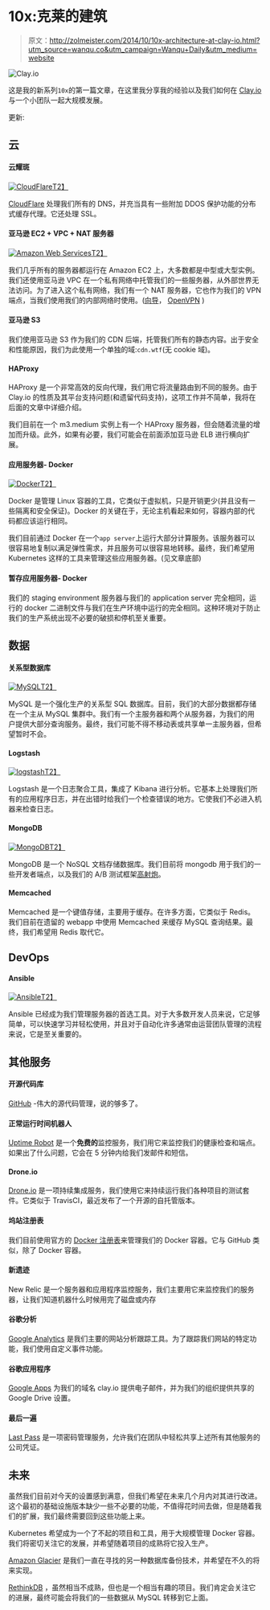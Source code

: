 # 10x:克莱的建筑

> 原文：<http://zolmeister.com/2014/10/10x-architecture-at-clay-io.html?utm_source=wanqu.co&utm_campaign=Wanqu+Daily&utm_medium=website>



![Clay.io](img/078a3ad412c54c48f205813ce57eb274.png)

这是我的新系列`10x`的第一篇文章，在这里我分享我的经验以及我们如何在 [Clay.io](http://clay.io/) 与一个小团队一起大规模发展。

更新:

## 云

#### 云耀斑

[![CloudFlare](img/ce2bc456abc29f0722502db9be5b55ab.png)T2】](https://www.cloudflare.com/)

[CloudFlare](https://www.cloudflare.com/) 处理我们所有的 DNS，并充当具有一些附加 DDOS 保护功能的分布式缓存代理。它还处理 SSL。

#### 亚马逊 EC2 + VPC + NAT 服务器

[![Amazon Web Services](img/a2e2318cfa080ef56a7b12c1c9700b40.png)T2】](https://aws.amazon.com/)

我们几乎所有的服务器都运行在 Amazon EC2 上，大多数都是中型或大型实例。我们还使用亚马逊 VPC 在一个私有网络中托管我们的一些服务器，从外部世界无法访问。为了进入这个私有网络，我们有一个 NAT 服务器，它也作为我们的 VPN 端点，当我们使用我们的内部网络时使用。([向导](https://docs.aws.amazon.com/AmazonVPC/latest/UserGuide/VPC_Scenario2.html)， [OpenVPN](https://openvpn.net/index.php/open-source/documentation/howto.html) )

#### 亚马逊 S3

我们使用亚马逊 S3 作为我们的 CDN 后端，托管我们所有的静态内容。出于安全和性能原因，我们为此使用一个单独的域:`cdn.wtf`(无 cookie 域)。

#### HAProxy

HAProxy 是一个非常高效的反向代理，我们用它将流量路由到不同的服务。由于 Clay.io 的性质及其平台支持问题(和遗留代码支持)，这项工作并不简单，我将在后面的文章中详细介绍。

我们目前在一个 m3.medium 实例上有一个 HAProxy 服务器，但会随着流量的增加而升级。此外，如果有必要，我们可能会在前面添加亚马逊 ELB 进行横向扩展。

#### 应用服务器- Docker

[![Docker](img/2c58a932b5a671fbd0adb8e468110242.png)T2】](https://www.docker.com/)

Docker 是管理 Linux 容器的工具，它类似于虚拟机，只是开销更少(并且没有一些隔离和安全保证)。Docker 的关键在于，无论主机看起来如何，容器内部的代码都应该运行相同。

我们目前通过 Docker 在一个`app server`上运行大部分计算服务。该服务器可以很容易地复制以满足弹性需求，并且服务可以很容易地转移。最终，我们希望用 Kubernetes 这样的工具来管理这些应用服务器。(见文章底部)

#### 暂存应用服务器- Docker

我们的 staging environment 服务器与我们的 application server 完全相同，运行的 docker 二进制文件与我们在生产环境中运行的完全相同。这种环境对于防止我们的生产系统出现不必要的破损和停机至关重要。

## 数据

#### 关系型数据库

[![MySQL](img/1c4f920e3781a32fc1cc060761118eb4.png)T2】](https://www.mysql.com/)

MySQL 是一个强化生产的关系型 SQL 数据库。目前，我们的大部分数据都存储在一个主从 MySQL 集群中。我们有一个主服务器和两个从服务器，为我们的用户提供大部分查询服务。最终，我们可能不得不移动表或共享单一主服务器，但希望暂时不会。

#### Logstash

[![logstash](img/88dffe973bc92ed7f4d44ed58d487fe8.png)T2】](http://logstash.net/)

Logstash 是一个日志聚合工具，集成了 Kibana 进行分析。它基本上处理我们所有的应用程序日志，并在出错时给我们一个检查错误的地方。它使我们不必进入机器来检查日志。

#### MongoDB

[![MongoDB](img/8df14182bbfb6a3bad83f490b1b55781.png)T2】](https://www.mongodb.org/)

MongoDB 是一个 NoSQL 文档存储数据库。我们目前将 mongodb 用于我们的一些开发者端点，以及我们的 A/B 测试框架[高射炮](https://github.com/claydotio/flak-cannon)。

#### Memcached

Memcached 是一个键值存储，主要用于缓存。在许多方面，它类似于 Redis。我们目前在遗留的 webapp 中使用 Memcached 来缓存 MySQL 查询结果。最终，我们希望用 Redis 取代它。

## DevOps

#### Ansible

[![Ansible](img/71e39eb2905d8bab21e127037ede12f6.png)T2】](https://www.ansible.com/home)

Ansible 已经成为我们管理服务器的首选工具。对于大多数开发人员来说，它足够简单，可以快速学习并轻松使用，并且对于自动化许多通常由运营团队管理的流程来说，它是至关重要的。

## 其他服务

#### 开源代码库

[GitHub](https://github.com/) -伟大的源代码管理，说的够多了。

#### 正常运行时间机器人

[Uptime Robot](https://uptimerobot.com/) 是一个**免费的**监控服务，我们用它来监控我们的健康检查和端点。如果出了什么问题，它会在 5 分钟内给我们发邮件和短信。

#### Drone.io

[Drone.io](https://drone.io/) 是一项持续集成服务，我们使用它来持续运行我们各种项目的测试套件。它类似于 TravisCI，最近发布了一个开源的自托管版本。

#### 坞站注册表

我们目前使用官方的 [Docker 注册表](https://registry.hub.docker.com/)来管理我们的 Docker 容器。它与 GitHub 类似，除了 Docker 容器。

#### 新遗迹

New Relic 是一个服务器和应用程序监控服务，我们主要用它来监控我们的服务器，让我们知道机器什么时候用完了磁盘或内存

#### 谷歌分析

[Google Analytics](https://www.google.com/analytics/) 是我们主要的网站分析跟踪工具。为了跟踪我们网站的特定功能，我们使用自定义事件功能。

#### 谷歌应用程序

[Google Apps](https://www.google.com/enterprise/apps/business/) 为我们的域名 clay.io 提供电子邮件，并为我们的组织提供共享的 Google Drive 设置。

#### 最后一遍

[Last Pass](https://lastpass.com/) 是一项密码管理服务，允许我们在团队中轻松共享上述所有其他服务的公司凭证。

## 未来

虽然我们目前对今天的设置感到满意，但我们希望在未来几个月内对其进行改进。这个最初的基础设施版本缺少一些不必要的功能，不值得花时间去做，但是随着我们的扩展，我们最终需要回到这些功能上来。

Kubernetes 希望成为一个了不起的项目和工具，用于大规模管理 Docker 容器。我们将密切关注它的发展，并希望随着项目的成熟将它投入生产。

[Amazon Glacier](https://aws.amazon.com/glacier/) 是我们一直在寻找的另一种数据库备份技术，并希望在不久的将来实现。

[RethinkDB](https://rethinkdb.com/) ，虽然相当不成熟，但也是一个相当有趣的项目。我们肯定会关注它的进展，最终可能会将我们的一些数据从 MySQL 转移到它上面。

